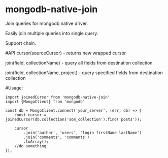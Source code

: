 # mongodb-native-join
Join queries for mongodb native driver.

Easily join multiple queries into single query.

Support chain.

#API
cursor(sourceCursor) - returns new wrapped cursor

join(field, collectionName) - query all fields from destination collection

join(field, collectionName, project) - query specified fields from destination collection


#Usage:

    import joinedCursor from 'mongodb-native-join'
    import {MongoClient} from 'mongodb'

    const db = MongoClient.connect('your_server', (err, db) => {
    	const cursor = joinedCursor(db.collection('som_collection').find('posts'));

    	cursor
    		.join('author', 'users', 'login firstName lastName')
			.join('comments', 'comments')
			.toArray();
		//do something    		
	});
      
